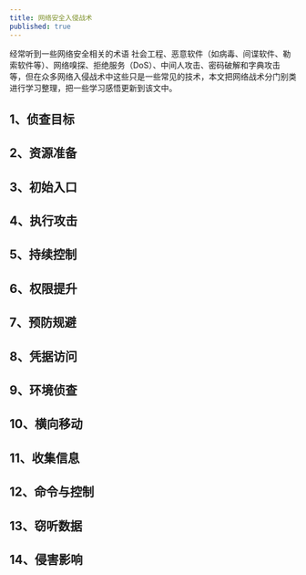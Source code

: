 ```yaml
---
title: 网络安全入侵战术
published: true
---
```


经常听到一些网络安全相关的术语 社会工程、恶意软件（如病毒、间谍软件、勒索软件等）、网络嗅探、拒绝服务（DoS）、中间人攻击、密码破解和字典攻击 等，但在众多网络入侵战术中这些只是一些常见的技术，本文把网络战术分门别类进行学习整理，把一些学习感悟更新到该文中。

## 1、侦查目标

## 2、资源准备

## 3、初始入口

## 4、执行攻击

## 5、持续控制

## 6、权限提升

## 7、预防规避

## 8、凭据访问

## 9、环境侦查

## 10、横向移动

## 11、收集信息

## 12、命令与控制

## 13、窃听数据

## 14、侵害影响